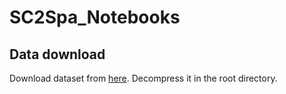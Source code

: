 # SC2Spa_Notebooks

## Data download
Download dataset from [here](https://drive.google.com/file/d/1DA6r3xnqGX8E-dxBvE35618nmMJZHH8g/view?usp=sharing). Decompress it in the root directory.
